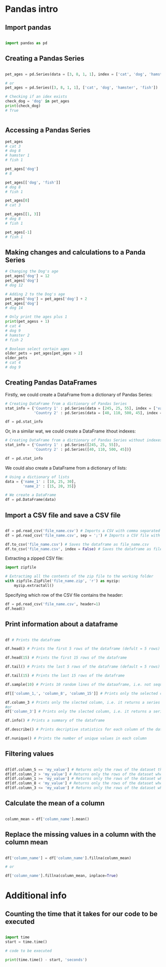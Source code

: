 # Pandas intro

## Import pandas

```python

import pandas as pd 

```

## Creating a Pandas Series
```python

pet_ages = pd.Series(data = [3, 8, 1, 1], index = ['cat', 'dog', 'hamster', 'fish'])

# or 
pet_ages = pd.Series([3, 8, 1, 1], ['cat', 'dog', 'hamster', 'fish'])

# Checking if an idex exists
check_dog = 'dog' in pet_ages
print(check_dog)
# True



```

## Accessing a Pandas Series
```python
pet_ages
# cat 3 
# dog 8
# hamster 1
# fish 1

pet_ages['dog']
# 8

pet_ages[['dog', 'fish']]
# dog 8
# fish 1

pet_ages[0]
# cat 3

pet_ages[[1, 3]]
# dog 8
# fish 1

pet_ages[-1]
# fish 1

```

## Making changes and calculations to a Panda Series
```python
# Changing the Dog's age
pet_ages['dog'] = 12
pet_ages['dog']
# dog 12

# Adding 2 to the Dog's age
pet_ages['dog'] = pet_ages['dog'] + 2
pet_ages['dog']
# dog 14

# Only print the ages plus 1
print(pet_agess + 1)
# cat 4
# dog 9
# hamster 2
# fish 2

# Boolean select certain ages
older_pets = pet_ages[pet_ages > 2]
older_pets
# cat 4
# dog 9

```

## Creating Pandas DataFrames

Firstly, we could create a DataFrame from a dictionary of Pandas Series:

```python
# Creating DataFrame from a dictionary of Pandas Series 
stat_info = {'Country 1' : pd.Series(data = [245, 25, 55], index = ['var1', 'var5', 'var8']),
             'Country 2' : pd.Series(data = [40, 110, 500, 45], index = ['var5', 'var7', 'var8', 'var15'])}

df = pd.stat_info
```
Or, in a similar wat, we could create a DataFrame ithout indexes:

```Python
# Creating DataFrame from a dictionary of Pandas Series without indexes
stat_info = {'Country 1' : pd.Series([245, 25, 55]),
             'Country 2' : pd.Series([40, 110, 500, 45])}

df = pd.stat_info
```

We could also create a DataFrame from a dictionary of lists:

```Python
# Using a dictionary of lists
data = {'name_1' : [10, 25, 30],
        'name_2' : [15, 20, 35]}

# We create a DataFrame 
df = pd.DataFrame(data)
```

## Import a CSV file and save a CSV file

```python

df = pd.read_csv('file_name.csv') # Imports a CSV with comma separated values (default = comma)
df = pd.read_csv('file_name.csv', sep = ';') # Imports a CSV file with semicolon separated values

df.to_csv('file_name.csv') # Saves the dataframe as file_name.csv
df.to_csv('file_name.csv', index = False) # Saves the dataframe as file_name.csv without the index

```

Extracting a zipped CSV file:

```Python
import zipfile

# Extractimg all the contents of the zip file to the working folder
with zipfile.ZipFile('file_name.zip', 'r') as myzip:
    myzip.extractall()
```

Specifying which row of the CSV file contains the header:

```python
df = pd.read_csv('file_name.csv', header=1)
df.head()
```


## Print information about a dataframe

```python

df # Prints the dataframe

df.head() # Prints the first 5 rows of the dataframe (defult = 5 rows)

df.head(15) # Prints the first 15 rows of the dataframe

df.tail() # Prints the last 5 rows of the dataframe (default = 5 rows)

df.tail(15) # Prints the last 15 rows of the dataframe

df.sample(10) # Prints 10 random lines of the dataaframe, i.e. not sequensial

df[['column_1,', 'column_8', 'column_15']] # Prints only the selected columns

df.column_3 # Prints only the slected column, i.e. it returns a series
#or
df['column_3'] # Prints only the slected column, i.e. it returns a series

df.info() # Prints a summary of the dataframe

df.describe() # Prints decriptive statistics for each column of the dataframe

df.nunique() # Prints the number of unique values in each column

```

## Filtering values

```python

df[df.column_5 == 'my_value'] # Returns only the rows of the dataset that have the value 'my_value' in column_5
df[df.column_2 > 'my_value'] # Returns only the rows of the dataset where column_2 is greater than 'my_value'
df[df.column_1 >= 'my_value'] # Returns only the rows of the dataset where column_1 is greater than or equal to 'my_value'
df[df.column_8 < 'my_value'] # Returns only the rows of the dataset where column_8 is less than 'my_value'
df[df.column_3 <= 'my_value'] # Returns only the rows of the dataset where column_3 is less than or equal to 'my_value'

```


## Calculate the mean of a column

```python

column_mean = df['column_name'].mean()

```

## Replace the missing values in a column with the column mean
```python

df['column_name'] = df['column_name'].fillna(column_mean)

# or

df['column_name'].fillna(column_mean, inplace=True)

```

# Additional info

## Counting the time that it takes for our code to be executed

```python

import time
start = time.time()

# code to be executed

print(time.time() - start, 'seconds')

```
